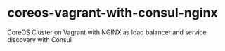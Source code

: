 # coreos-vagrant-with-consul-nginx
CoreOS Cluster on Vagrant with NGINX as load balancer and service discovery with Consul
